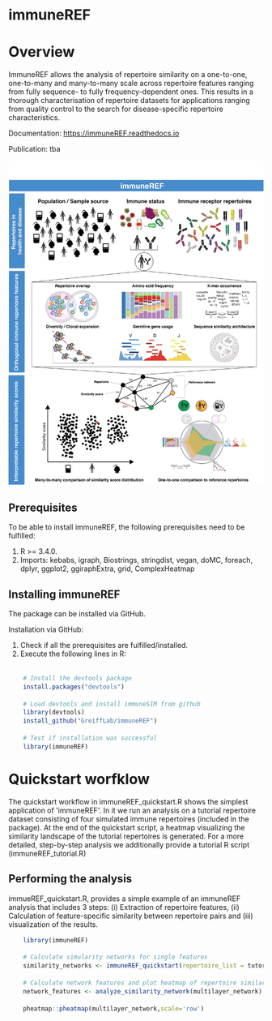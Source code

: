 # immuneREF

Overview
========

ImmuneREF allows the analysis of repertoire similarity on a one-to-one, one-to-many and many-to-many scale across repertoire features ranging from fully sequence- to fully frequency-dependent ones. This results in a thorough characterisation of repertoire datasets for applications ranging from quality control to the search for disease-specific repertoire characteristics.

Documentation: https://immuneREF.readthedocs.io

Publication: tba

![alt text](docs/source/images/immuneREF_Figures-01.jpg?raw=true)

Prerequisites
-------------

To be able to install immuneREF, the following prerequisites need to be fulfilled:

1.  R >= 3.4.0.
2.  Imports: kebabs, igraph, Biostrings, stringdist, vegan, doMC, foreach, dplyr, ggplot2, ggiraphExtra, grid, ComplexHeatmap


Installing immuneREF
--------------------

The package can be installed via GitHub.

Installation via GitHub:
1.  Check if all the prerequisites are fulfilled/installed.
2.  Execute the following lines in R:

```r

    # Install the devtools package
    install.packages("devtools")
    
    # Load devtools and install immuneSIM from github 
    library(devtools)
    install_github("GreiffLab/immuneREF")
    
    # Test if installation was successful
    library(immuneREF)
```    


Quickstart worfklow
===================

The quickstart workflow in immuneREF_quickstart.R shows the simplest application of 'immuneREF'. In it we run an analysis on a tutorial repertoire dataset consisting of four simulated immune repertoires (included in the package). At the end of the quickstart script, a heatmap visualizing the similarity landscape of the tutorial repertoires is generated. For a more detailed, step-by-step analysis we additionally provide a tutorial R script (immuneREF_tutorial.R)


Performing the analysis
-----------------------

immueREF_quickstart.R, provides a simple example of an immuneREF analysis that includes 3 steps: (i) Extraction of repertoire features, (ii) Calculation of feature-specific similarity between repertoire pairs and (iii) visualization of the results. 

```r
    library(immuneREF)
    
    # Calculate simularity networks for single features
    similarity_networks <- immuneREF_quickstart(repertoire_list = tutorial_repertoires)
    
    # Calculate network features and plot heatmap of repertoire similarities
    network_features <- analyze_similarity_network(multilayer_network)
    
    pheatmap::pheatmap(multilayer_network,scale='row')

```
